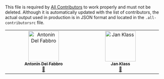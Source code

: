 This file is required by [All Contributors](https://allcontributors.org/) to work properly and must not be deleted. Although it is automatically updated with the list of contributors, the actual output used in production is in JSON format and located in the `.all-contributorsrc` file.

<!-- ALL-CONTRIBUTORS-LIST:START - Do not remove or modify this section -->
<!-- prettier-ignore-start -->
<!-- markdownlint-disable -->
<table>
  <tbody>
    <tr>
      <td align="center" valign="top" width="14.28%"><a href="https://antonin.one/"><img src="https://avatars.githubusercontent.com/u/30950182?v=4?s=100" width="100px;" alt="Antonin Del Fabbro"/><br /><sub><b>Antonin Del Fabbro</b></sub></a><br /><a href="#data-AntoninDelFabbro" title="Data">🔣</a></td>
      <td align="center" valign="top" width="14.28%"><a href="https://kcode.de/"><img src="https://avatars.githubusercontent.com/u/93181?v=4?s=100" width="100px;" alt="Jan Klass"/><br /><sub><b>Jan Klass</b></sub></a><br /><a href="#data-Kissaki" title="Data">🔣</a></td>
    </tr>
  </tbody>
</table>

<!-- markdownlint-restore -->
<!-- prettier-ignore-end -->

<!-- ALL-CONTRIBUTORS-LIST:END -->
